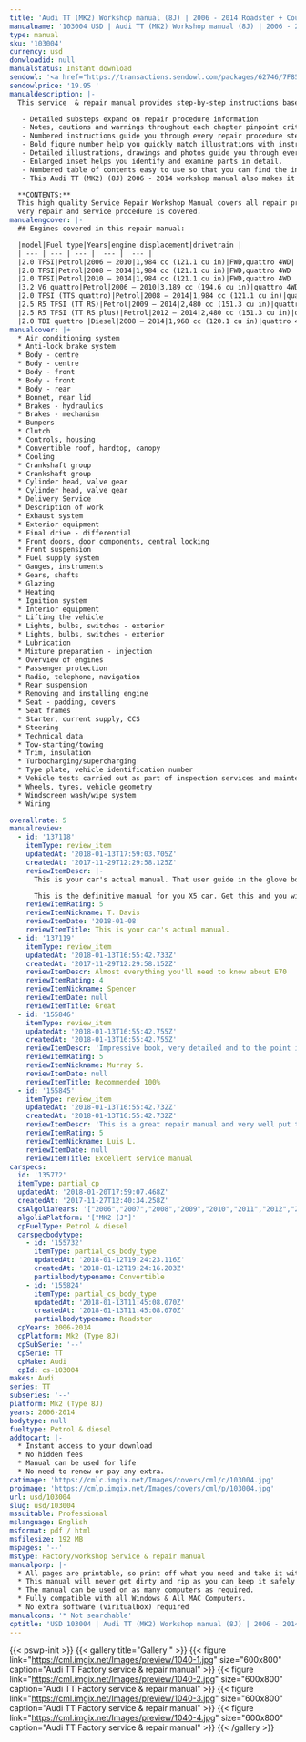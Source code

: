 ```yaml
---
title: 'Audi TT (MK2) Workshop manual (8J) | 2006 - 2014 Roadster + Coupe '
manualname: '103004 USD | Audi TT (MK2) Workshop manual (8J) | 2006 - 2014 Roadster + Coupe '
type: manual
sku: '103004'
currency: usd
donwloadid: null
manualstatus: Instant download
sendowl: '<a href="https://transactions.sendowl.com/packages/62746/7F85F49C/add_to_cart" rel="nofollow"><img src="https://transactions.sendowl.com/assets/external/add-to-cart.png" /></a><script type="text/javascript" src="https://transactions.sendowl.com/assets/sendowl.js" ></script>'
sendowlprice: '19.95 '
manualdescription: |-
  This service  & repair manual provides step-by-step instructions based on the complete disassembly of the machine. It is this level of detail, along with hundreds of photos and illustrations, that guide the reader through each service and repair procedure. 

   - Detailed substeps expand on repair procedure information 
   - Notes, cautions and warnings throughout each chapter pinpoint critical information. 
   - Numbered instructions guide you through every repair procedure step by step. 
   - Bold figure number help you quickly match illustrations with instructions. 
   - Detailed illustrations, drawings and photos guide you through every procedure. 
   - Enlarged inset helps you identify and examine parts in detail. 
   - Numbered table of contents easy to use so that you can find the information you need fast. 
   - This Audi TT (MK2) (8J) 2006 - 2014 workshop manual also makes it easy to diagnose and repair problems with your machines electrical system. Troubleshooting and electrical service procedures are combined with detailed wiring diagrams for ease of use. 

  **CONTENTS:**
  This high quality Service Repair Workshop Manual covers all repair procedures A-Z.
  very repair and service procedure is covered.
manualengcover: |-
  ## Engines covered in this repair manual:

  |model|Fuel type|Years|engine displacement|drivetrain |
  | --- | --- | --- |  --- |  --- | 
  |2.0 TFSI|Petrol|2006 – 2010|1,984 cc (121.1 cu in)|FWD,quattro 4WD|
  |2.0 TFSI|Petrol|2008 – 2014|1,984 cc (121.1 cu in)|FWD,quattro 4WD |
  |2.0 TFSI|Petrol|2010 – 2014|1,984 cc (121.1 cu in)|FWD,quattro 4WD |
  |3.2 V6 quattro|Petrol|2006 – 2010|3,189 cc (194.6 cu in)|quattro 4WD |
  |2.0 TFSI (TTS quattro)|Petrol|2008 – 2014|1,984 cc (121.1 cu in)|quattro 4WD |
  |2.5 R5 TFSI (TT RS)|Petrol|2009 – 2014|2,480 cc (151.3 cu in)|quattro 4WD |
  |2.5 R5 TFSI (TT RS plus)|Petrol|2012 – 2014|2,480 cc (151.3 cu in)|quattro 4WD |
  |2.0 TDI quattro |Diesel|2008 – 2014|1,968 cc (120.1 cu in)|quattro 4WD |
manualcover: |+
  * Air conditioning system
  * Anti-lock brake system
  * Body - centre
  * Body - centre
  * Body - front
  * Body - front
  * Body - rear
  * Bonnet, rear lid
  * Brakes - hydraulics
  * Brakes - mechanism
  * Bumpers
  * Clutch
  * Controls, housing
  * Convertible roof, hardtop, canopy
  * Cooling
  * Crankshaft group
  * Crankshaft group
  * Cylinder head, valve gear
  * Cylinder head, valve gear
  * Delivery Service
  * Description of work
  * Exhaust system
  * Exterior equipment
  * Final drive - differential
  * Front doors, door components, central locking
  * Front suspension
  * Fuel supply system
  * Gauges, instruments
  * Gears, shafts
  * Glazing
  * Heating
  * Ignition system
  * Interior equipment
  * Lifting the vehicle
  * Lights, bulbs, switches - exterior
  * Lights, bulbs, switches - exterior
  * Lubrication
  * Mixture preparation - injection
  * Overview of engines
  * Passenger protection
  * Radio, telephone, navigation
  * Rear suspension
  * Removing and installing engine
  * Seat - padding, covers
  * Seat frames
  * Starter, current supply, CCS
  * Steering
  * Technical data
  * Tow-starting/towing
  * Trim, insulation
  * Turbocharging/supercharging
  * Type plate, vehicle identification number
  * Vehicle tests carried out as part of inspection services and maintenance
  * Wheels, tyres, vehicle geometry
  * Windscreen wash/wipe system
  * Wiring

overallrate: 5
manualreview:
  - id: '137118'
    itemType: review_item
    updatedAt: '2018-01-13T17:59:03.705Z'
    createdAt: '2017-11-29T12:29:58.125Z'
    reviewItemDescr: |-
      This is your car's actual manual. That user guide in the glove box is just a taster.

      This is the definitive manual for you X5 car. Get this and you will get your car; you'll understand what your mechanic is recommending and why; you'll know what you can do and how to do it.
    reviewItemRating: 5
    reviewItemNickname: T. Davis
    reviewItemDate: '2018-01-08'
    reviewItemTitle: This is your car's actual manual.
  - id: '137119'
    itemType: review_item
    updatedAt: '2018-01-13T16:55:42.733Z'
    createdAt: '2017-11-29T12:29:58.152Z'
    reviewItemDescr: Almost everything you'll need to know about E70
    reviewItemRating: 4
    reviewItemNickname: Spencer
    reviewItemDate: null
    reviewItemTitle: Great
  - id: '155846'
    itemType: review_item
    updatedAt: '2018-01-13T16:55:42.755Z'
    createdAt: '2018-01-13T16:55:42.755Z'
    reviewItemDescr: 'Impressive book, very detailed and to the point information!'
    reviewItemRating: 5
    reviewItemNickname: Murray S.
    reviewItemDate: null
    reviewItemTitle: Recommended 100%
  - id: '155845'
    itemType: review_item
    updatedAt: '2018-01-13T16:55:42.732Z'
    createdAt: '2018-01-13T16:55:42.732Z'
    reviewItemDescr: 'This is a great repair manual and very well put together. So far it''s been perfect, I haven''t run into things it doesn''t cover or lacking detail as some other brands do'
    reviewItemRating: 5
    reviewItemNickname: Luis L.
    reviewItemDate: null
    reviewItemTitle: Excellent service manual
carspecs:
  id: '135772'
  itemType: partial_cp
  updatedAt: '2018-01-20T17:59:07.468Z'
  createdAt: '2017-11-27T12:40:34.258Z'
  csAlgoliaYears: '["2006","2007","2008","2009","2010","2011","2012","2013","2014"]'
  algoliaPlatform: '["MK2 (J"]'
  cpFuelType: Petrol & diesel
  carspecbodytype:
    - id: '155732'
      itemType: partial_cs_body_type
      updatedAt: '2018-01-12T19:24:23.116Z'
      createdAt: '2018-01-12T19:24:16.203Z'
      partialbodytypename: Convertible
    - id: '155824'
      itemType: partial_cs_body_type
      updatedAt: '2018-01-13T11:45:08.070Z'
      createdAt: '2018-01-13T11:45:08.070Z'
      partialbodytypename: Roadster
  cpYears: 2006-2014
  cpPlatform: Mk2 (Type 8J)
  cpSubSerie: '--'
  cpSerie: TT
  cpMake: Audi
  cpId: cs-103004
makes: Audi
series: TT
subseries: '--'
platform: Mk2 (Type 8J)
years: 2006-2014
bodytype: null
fueltype: Petrol & diesel
addtocart: |-
  * Instant access to your download
  * No hidden fees
  * Manual can be used for life
  * No need to renew or pay any extra.
catimage: 'https://cmlc.imgix.net/Images/covers/cml/c/103004.jpg'
proimage: 'https://cmlp.imgix.net/Images/covers/cml/p/103004.jpg'
url: usd/103004
slug: usd/103004
mssuitable: Professional
mslanguage: English
msformat: pdf / html
msfilesize: 192 MB
mspages: '--'
mstype: Factory/workshop Service & repair manual
manualporp: |-
  * All pages are printable, so print off what you need and take it with you into the garage or workshop
  * This manual will never get dirty and rip as you can keep it safely on your PC and print the pages you need in matter of seconds.
  * The manual can be used on as many computers as required.
  * Fully compatible with all Windows & All MAC Computers.
  * No extra software (viritualbox) required
manualcons: '* Not searchable'
cptitle: 'USD 103004 | Audi TT (MK2) Workshop manual (8J) | 2006 - 2014 Roadster + Coupe '
---
```


{{< pswp-init >}}
{{< gallery title="Gallery " >}}
{{< figure link="https://cml.imgix.net/Images/preview/1040-1.jpg" size="600x800" caption="Audi TT Factory service & repair manual" >}}
{{< figure link="https://cml.imgix.net/Images/preview/1040-2.jpg" size="600x800" caption="Audi TT Factory service & repair manual" >}}
{{< figure link="https://cml.imgix.net/Images/preview/1040-3.jpg" size="600x800" caption="Audi TT Factory service & repair manual" >}}
{{< figure link="https://cml.imgix.net/Images/preview/1040-4.jpg" size="600x800" caption="Audi TT Factory service & repair manual" >}}
{{< /gallery >}}